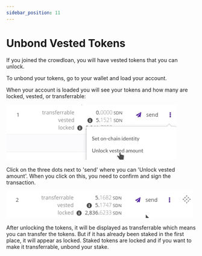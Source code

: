 ```yaml
---
sidebar_position: 11
---
```


# Unbond Vested Tokens

If you joined the crowdloan, you will have vested tokens that you can unlock.

To unbond your tokens, go to your wallet and load your account.

When your account is loaded you will see your tokens and how many are locked, vested, or transferrable:

![31](img/31.png)

Click on the three dots next to 'send' where you can 'Unlock vested amount'. When you click on this, you need to confirm and sign the transaction.

![32](img/32.png)

After unlocking the tokens, it will be displayed as transferrable which means you can transfer the tokens. But if it has already been staked in the first place, it will appear as locked. Staked tokens are locked and if you want to make it transferrable, unbond your stake.
